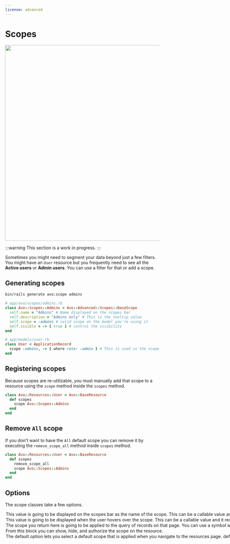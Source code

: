 ```yaml
---
license: advanced
---
```


# Scopes

<Image src="/assets/img/scopes.png" width="862" height="636" alt="" />

:::warning
This section is a work in progress.
:::

Sometimes you might need to segment your data beyond just a few filters. You might have an `User` resource but you frequently need to see all the **Active users** or **Admin users**. You can use a filter for that or add a scope.

## Generating scopes

```bash
bin/rails generate avo:scope admins
```

```ruby
# app/avo/scopes/admins.rb
class Avo::Scopes::Admins < Avo::Advanced::Scopes::BaseScope
  self.name = "Admins" # Name displayed on the scopes bar
  self.description = "Admins only" # This is the tooltip value
  self.scope = :admins # valid scope on the model you're using it
  self.visible = -> { true } # control the visibility
end

# app/models/user.rb
class User < ApplicationRecord
  scope :admins, -> { where role: :admin } # This is used in the scope file above
end
```

## Registering scopes

Because scopes are re-utilizable, you must manually add that scope to a resource using the `scope` method inside the `scopes` method.


```ruby
class Avo::Resources::User < Avo::BaseResource
  def scopes
    scope Avo::Scopes::Admins
  end
end
```

## Remove `All` scope

If you don't want to have the `All` default scope you can remove it by executing the `remove_scope_all` method inside `scopes` method.

```ruby
class Avo::Resources::User < Avo::BaseResource
  def scopes
    remove_scope_all
    scope Avo::Scopes::Admins
  end
end
```

## Options

The scope classes take a few options.

<Option name="`name`">
This value is going to be displayed on the scopes bar as the name of the scope.

This can be a callable value and it receives the `resource` and `query` objects.

The `query` object can be used to compute and display the record count.

Please see [the recipe](./guides/display-scope-record-count.html) on how to enable it.
</Option>

<Option name="`description`">
This value is going to be displayed when the user hovers over the scope.

This can be a callable value and it receives the `resource` and `query` objects.
</Option>

<Option name="`scope`">
The scope you return here is going to be applied to the query of records on that page.

You can use a symbol which will indicate the scope on that model or a block which will have the `query` available so you can apply any modifications you need.

```ruby
class Avo::Scopes::EvenId < Avo::Advanced::Scopes::BaseScope
  self.name = "Even"
  self.description = "Only records that have an even ID."
  self.scope = -> { query.where("#{resource.model_key}.id % 2 = ?", "0") }
  self.visible = -> { true }
end
```
</Option>

<Option name="`visible`">
From this block you can show, hide, and authorize the scope on the resource.
</Option>

<Option name="`default`">

The `default` option lets you select a default scope that is applied when you
navigate to the resources page.

```ruby{3}
def scopes
  scope Avo::Scopes::OddId
  # EvenId scope is applied as default
  scope Avo::Scopes::EvenId, default: true
end
```

You can also pass in a block to default:
```ruby{3}
def scopes
  scope Avo::Scopes::OddId
  scope Avo::Scopes::EvenId, default: -> { true if admin? }
end
```
</Option>
